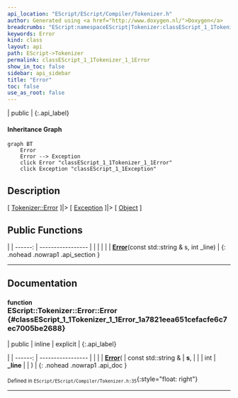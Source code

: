 ```yaml
---
api_location: "EScript/EScript/Compiler/Tokenizer.h"
author: Generated using <a href="http://www.doxygen.nl/">Doxygen</a>
breadcrumbs: "EScript:namespaceEScript|Tokenizer:classEScript_1_1Tokenizer"
keywords: Error
kind: class
layout: api
path: EScript->Tokenizer
permalink: classEScript_1_1Tokenizer_1_1Error
show_in_toc: false
sidebar: api_sidebar
title: "Error"
toc: false
use_as_root: false
---
```


| public |
{:.api_label}

#### Inheritance Graph

```mermaid
graph BT
	Error
	Error --> Exception
	click Error "classEScript_1_1Tokenizer_1_1Error"
	click Exception "classEScript_1_1Exception"
```

## Description

[ [Tokenizer::Error](classEScript_1_1Tokenizer_1_1Error) ]|> [ [Exception](classEScript_1_1Exception) ]|> [ [Object](classEScript_1_1Object) ]



## Public Functions

|
| ------: | ----------------- |
|  | |
|  | **[Error](#classEScript_1_1Tokenizer_1_1Error_1a7821eea651cefacfe6c7ec7005be2688)**(const std::string & s, int _line) |
{: .nohead .nowrap1 .api_section }


-------------------------------------------------------------------

## Documentation

### <small>function</small><br/> EScript::Tokenizer::Error::Error {#classEScript_1_1Tokenizer_1_1Error_1a7821eea651cefacfe6c7ec7005be2688}

| public | inline | explicit |
{:.api_label}

|
| ------: | ----------------- |
|  |
|  **[Error](#classEScript_1_1Tokenizer_1_1Error_1a7821eea651cefacfe6c7ec7005be2688)**( | const std::string & | **s**, |
| | int | **_line** |
|   ) |
{: .nohead .nowrap1 .api_doc }





<sub>Defined in `EScript/EScript/Compiler/Tokenizer.h:35`</sub>{:style="float: right"}

-------------------------------------------------------------------

